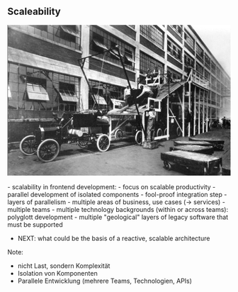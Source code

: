 ## Scaleability

<img width="1000"
     alt="scalable production"
     src="slides/02_client_architecture/images/scalable-production.jpg">




<div class="slide-comment">
- scalability in frontend development:
  - focus on scalable productivity
  - parallel development of isolated components
  - fool-proof integration step
- layers of parallelism
  - multiple areas of business, use cases (-> services)
  - multiple teams
  - multiple technology backgrounds (within or across teams): polyglott development
  - multiple "geological" layers of legacy software that must be supported

- NEXT: what could be the basis of a reactive, scalable architecture
</div>

Note:

- nicht Last, sondern Komplexität
- Isolation von Komponenten
- Parallele Entwicklung (mehrere Teams, Technologien, APIs)
